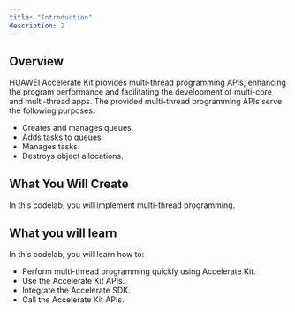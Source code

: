 ```yaml
---
title: "Introduction"
description: 2
---
```


## **Overview**

HUAWEI Accelerate Kit provides multi-thread programming APIs, enhancing the program performance and facilitating the development of multi-core and multi-thread apps.
The provided multi-thread programming APIs serve the following purposes:

-    Creates and manages queues.
-    Adds tasks to queues.
-    Manages tasks.
-    Destroys object allocations.


## **What You Will Create**

In this codelab, you will implement multi-thread programming.

**What you will learn** 
-----------------------

In this codelab, you will learn how to:

<ul class="checklist">
	<li>Perform multi-thread programming quickly using Accelerate Kit.</li>
    <li>Use the Accelerate Kit APIs.</li>
    <li>Integrate the Accelerate SDK.</li>
    <li>Call the Accelerate Kit APIs.</li>
</ul>